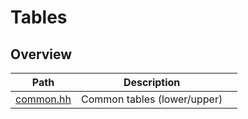 # Tables

## Overview

| Path                   | Description                 |     |
| ---------------------- | --------------------------- | --- |
| [common.hh](common.hh) | Common tables (lower/upper) |     |
